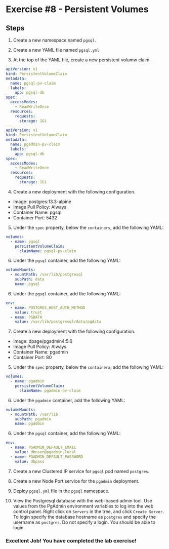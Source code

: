 # Exercise #8 - Persistent Volumes

## Steps

1. Create a new namespace named `pgsql`.

2. Create a new YAML file named `pgsql.yml`

3. At the top of the YAML file, create a new persistent volumw claim.

```yaml
apiVersion: v1
kind: PersistentVolumeClaim
metadata:
  name: pgsql-pv-claim
  labels:
    app: pgsql-db
spec:
  accessModes:
    - ReadWriteOnce
  resources:
    requests:
      storage: 1Gi
---
apiVersion: v1
kind: PersistentVolumeClaim
metadata:
  name: pgadmin-pv-claim
  labels:
    app: pgsql-db
spec:
  accessModes:
    - ReadWriteOnce
  resources:
    requests:
      storage: 1Gi
```

4. Create a new deployment with the following configuration.

- Image: postgres:13.3-alpine
- Image Pull Policy: Always
- Container Name: pgsql
- Container Port: 5432

5. Under the `spec` property, below the `containers`, add the following YAML:

```yaml
volumes:
  - name: pgsql
    persistentVolumeClaim:
      claimName: pgsql-pv-claim
```

6. Under the `pgsql` container, add the following YAML:

```yaml
volumeMounts:
  - mountPath: /var/lib/postgresql
    subPath: data
    name: pgsql
```

6. Under the `pgsql` container, add the following YAML:

```yaml
env:
  - name: POSTGRES_HOST_AUTH_METHOD
    value: trust
  - name: PGDATA
    value: /var/lib/postgresql/data/pgdata
```

7. Create a new deployment with the following configuration.

- Image: dpage/pgadmin4:5.6
- Image Pull Policy: Always
- Container Name: pgadmin
- Container Port: 80

5. Under the `spec` property, below the `containera`, add the following YAML:

```yaml
volumes:
  - name: pgadmin
    persistentVolumeClaim:
      claimName: pgadmin-pv-claim
```

6. Under the `pgadmin` container, add the following YAML:

```yaml
volumeMounts:
  - mountPath: /var/lib
    subPath: pgadmin
    name: pgadmin
```

6. Under the `pgsql` container, add the following YAML:

```yaml
env:
  - name: PGADMIN_DEFAULT_EMAIL
    value: dbuser@pgadmin.local
  - name: PGADMIN_DEFAULT_PASSWORD
    value: dbpass
```

7. Create a new Clustered IP service for `pgsql` pod named `postgres`.

8. Create a new Node Port service for the `pgadmin` deployment.

9. Deploy `pgsql.yml` file in the `pgsql` namespace.

10. View the Postgresql database with the web-based admin tool. Use values from the PgAdmin environment variables to log into the web control panel. Right click on `Servers` in the tree, and click `Create Server`. To login specify the database hostname as `postgres` and specify the username as `postgres`. Do not specify a login. You should be able to login.


### Excellent Job! You have completed the lab exercise!